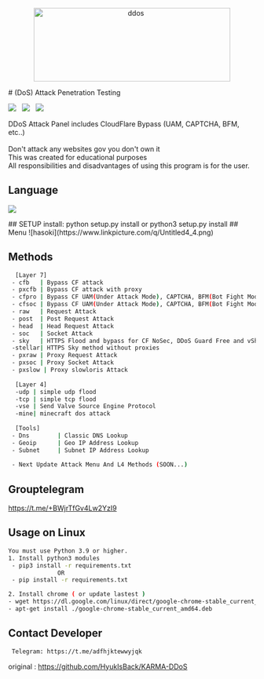 <p align="center"><img src="https://www.linkpicture.com/q/12311_1.png" width="400px" height="150px" alt="ddos"></p>
# (DoS) Attack Penetration Testing
 <p>
 <img src="https://img.shields.io/github/stars/HyukIsBack/HASOKI-DDoS?color=%23DF0067&style=for-the-badge"/> &nbsp;
 <img src="https://img.shields.io/github/forks/HyukIsBack/HASOKI-DDoS?color=%239999FF&style=for-the-badge"/> &nbsp;
 <img src="https://img.shields.io/github/license/HyukIsBack/HASOKI-DDoS?color=%23E8E8E8&style=for-the-badge"/> &nbsp;
 
</p>
 DDoS Attack Panel includes CloudFlare Bypass (UAM, CAPTCHA, BFM, etc..)<br/><br/>
 Don't attack any websites gov you don't own it<br/>
 This was created for educational purposes<br/>
 All responsibilities and disadvantages of using this program is for the user.
 
## Language</br>

 <img src="https://img.shields.io/badge/Python-FFDD00?style=for-the-badge&logo=python&logoColor=blue"/></br>
</div>
## SETUP
install: python setup.py install or python3 setup.py install
## Menu
![hasoki](https://www.linkpicture.com/q/Untitled4_4.png)

## Methods

```sh
  [Layer 7]
 - cfb   | Bypass CF attack
 - pxcfb | Bypass CF attack with proxy
 - cfpro | Bypass CF UAM(Under Attack Mode), CAPTCHA, BFM(Bot Fight Mode) etc.. (request)
 - cfsoc | Bypass CF UAM(Under Attack Mode), CAPTCHA, BFM(Bot Fight Mode) etc.. (socket)
 - raw   | Request Attack
 - post  | Post Request Attack
 - head  | Head Request Attack
 - soc   | Socket Attack
 - sky   | HTTPS Flood and bypass for CF NoSec, DDoS Guard Free and vShield with sock5
 -stellar| HTTPS Sky method without proxies
 - pxraw | Proxy Request Attack
 - pxsoc | Proxy Socket Attack
 - pxslow | Proxy slowloris Attack
 
  [Layer 4]
  -udp | simple udp flood
  -tcp | simple tcp flood
  -vse | Send Valve Source Engine Protocol
  -mine| minecraft dos attack
  
  [Tools]
 - Dns        | Classic DNS Lookup
 - Geoip      | Geo IP Address Lookup
 - Subnet     | Subnet IP Address Lookup
 
 - Next Update Attack Menu And L4 Methods (SOON...)
```

## Grouptelegram
https://t.me/+BWjrTfGv4Lw2YzI9

## Usage on Linux
```sh
You must use Python 3.9 or higher.
1. Install python3 modules
 - pip3 install -r requirements.txt
              OR
 - pip install -r requirements.txt

2. Install chrome ( or update lastest )
- wget https://dl.google.com/linux/direct/google-chrome-stable_current_amd64.deb
- apt-get install ./google-chrome-stable_current_amd64.deb
```

## Contact Developer
```sh
 Telegram: https://t.me/adfhjktewwyjqk
```
original : https://github.com/HyukIsBack/KARMA-DDoS
